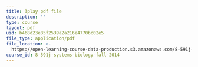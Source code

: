 ```yaml
---
title: 3play pdf file
description: ''
type: course
layout: pdf
uid: b468d23e85f2539a2a216e4770bc02e5
file_type: application/pdf
file_location: >-
  https://open-learning-course-data-production.s3.amazonaws.com/8-591j-systems-biology-fall-2014/b468d23e85f2539a2a216e4770bc02e5_lC3XSwQ62iw.pdf
course_id: 8-591j-systems-biology-fall-2014
---
```

